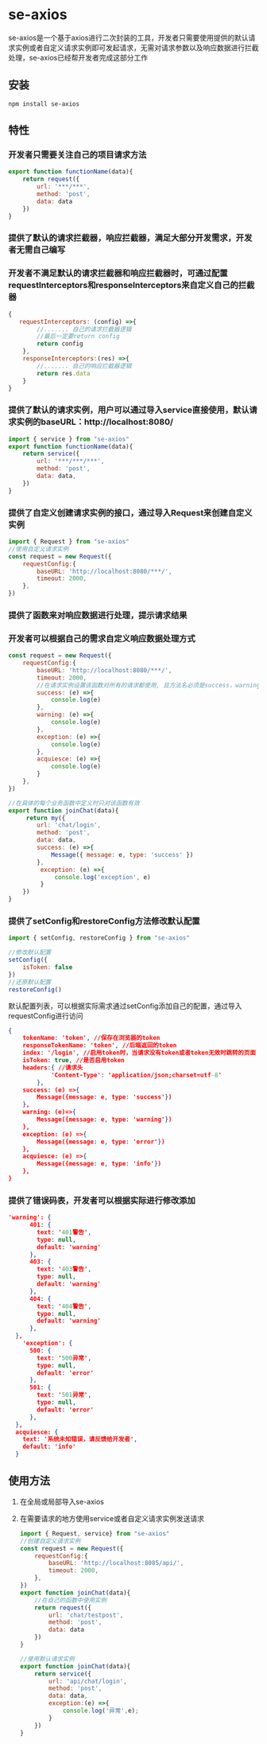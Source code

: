 # se-axios

se-axios是一个基于axios进行二次封装的工具，开发者只需要使用提供的默认请求实例或者自定义请求实例即可发起请求，无需对请求参数以及响应数据进行拦截处理，se-axios已经帮开发者完成这部分工作

## 安装

```
npm install se-axios
```

## 特性

### 开发者只需要关注自己的项目请求方法

```js
export function functionName(data){
    return request({
        url: '***/***',
        method: 'post',
        data: data
    })
}
```

### 提供了默认的请求拦截器，响应拦截器，满足大部分开发需求，开发者无需自己编写

### 开发者不满足默认的请求拦截器和响应拦截器时，可通过配置requestInterceptors和responseInterceptors来自定义自己的拦截器

```js
{
   requestInterceptors: (config) =>{
        //....... 自己的请求拦截器逻辑
        //最后一定要return config
        return config
    },
    responseInterceptors:(res) =>{
        //....... 自己的响应拦截器逻辑
        return res.data
    }
}
```



### 提供了默认的请求实例，用户可以通过导入service直接使用，默认请求实例的baseURL：http://localhost:8080/

```js
import { service } from "se-axios"
export function functionName(data){
    return service({
        url: '***/***/***',
        method: 'post',
        data: data,
    })
}
```

### 提供了自定义创建请求实例的接口，通过导入Request来创建自定义实例

```js
import { Request } from "se-axios"
//使用自定义请求实例
const request = new Request({
    requestConfig:{
        baseURL: 'http://localhost:8080/***/',
        timeout: 2000,
    },
})

```

### 提供了函数来对响应数据进行处理，提示请求结果

### 开发者可以根据自己的需求自定义响应数据处理方式

```js
const request = new Request({
    requestConfig:{
        baseURL: 'http://localhost:8080/***/',
        timeout: 2000,
        //在请求实例设置该函数对所有的请求都使用, 且方法名必须是success，warning，exception，		   //acquiesce
        success: (e) =>{ 
            console.log(e)
        },
        warning: (e) =>{
            console.log(e)
        },
        exception: (e) =>{
            console.log(e)
        },
        acquiesce: (e) =>{
            console.log(e)
        }
    },
})

//在具体的每个业务函数中定义时只对该函数有效
export function joinChat(data){
     return my({
        url: 'chat/login',
        method: 'post',
        data: data,
        success: (e) =>{
            Message({ message: e, type: 'success' })
        },
         exception: (e) =>{
             console.log('exception', e)
         }
    })
}
```

### 提供了setConfig和restoreConfig方法修改默认配置

```js
import { setConfig, restoreConfig } from "se-axios"

//修改默认配置
setConfig({
    isToken: false
})
//还原默认配置
restoreConfig()
```

默认配置列表，可以根据实际需求通过setConfig添加自己的配置，通过导入requestConfig进行访问

```json
{
    tokenName: 'token', //保存在浏览器的token
    responseTokenName: 'token', //后端返回的token
    index: '/login', //启用token时，当请求没有token或者token无效时跳转的页面
    isToken: true, //是否启用token
    headers:{ //请求头
            'Content-Type': 'application/json;charset=utf-8'
        },
    success: (e) =>{
    	Message({message: e, type: 'success'})
    },
    warning: (e)=>{
    	Message({message: e, type: 'warning'})
    },
    exception: (e) =>{
    	Message({message: e, type: 'error'})
    },
    acquiesce: (e) =>{
    	Message({message: e, type: 'info'})
    },
}
```

### 提供了错误码表，开发者可以根据实际进行修改添加

```json
'warning': {
      401: {
        text: '401警告',
        type: null,
        default: 'warning'
      },
      403: {
        text: '403警告',
        type: null,
        default: 'warning'
      },
      404: {
        text: '404警告',
        type: null,
        default: 'warning'
      },
  },
    'exception': {
      500: {
        text: '500异常',
        type: null,
        default: 'error'
      },
      501: {
        text: '501异常',
        type: null,
        default: 'error'
      },
  },
  acquiesce: {
    text: '系统未知错误，请反馈给开发者',
    default: 'info'
  }
```

## 使用方法

1. 在全局或局部导入se-axios

2. 在需要请求的地方使用service或者自定义请求实例发送请求

   ```js
   import { Request, service} from "se-axios"
   //创建自定义请求实例
   const request = new Request({
       requestConfig:{
           baseURL: 'http://localhost:8085/api/',
           timeout: 2000,
       },
   })
   export function joinChat(data){
       //在自己的函数中使用实例
       return request({
           url: 'chat/testpost',
           method: 'post',
           data: data
       })
   }
   
   //使用默认请求实例
   export function joinChat(data){
       return service({
           url: 'api/chat/login',
           method: 'post',
           data: data,
           exception:(e) =>{
               console.log('异常',e);
           }
       })
   }
   ```

   